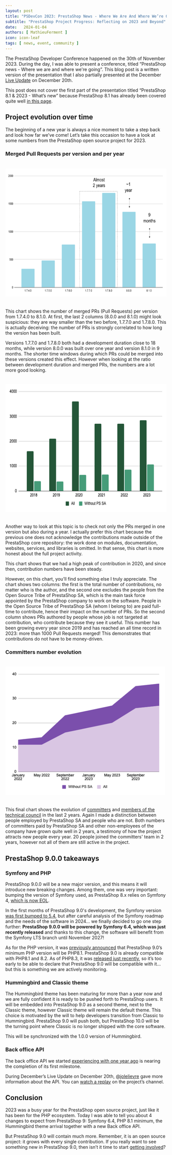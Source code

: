 ```yaml
---
layout: post
title: "PSDevCon 2023: PrestaShop News - Where We Are And Where We’re Going"
subtitle: "PrestaShop Project Progress: Reflecting on 2023 and Beyond"
date:   2024-01-04
authors: [ MathieuFerment ]
icon: icon-leaf
tags: [ news, event, community ]
---
```


The PrestaShop Developer Conference happened on the 30th of November 2023. During the day, I was able to present a conference, titled “PrestaShop news - Where we are and where we're going”. This blog post is a written version of the presentation that I also partially presented at the December [Live Update](https://www.youtube.com/watch?v=7CQ2Sg-v4XQ) on December 20th.

This post does not cover the first part of the presentation titled “PrestaShop 8.1 & 2023 - What’s new” because PrestaShop 8.1 has already been covered quite well [in this page](https://www.prestashop-project.org/releases/prestashop81/).

## Project evolution over time

The beginning of a new year is always a nice moment to take a step back and look how far we’ve come! Let’s take this occasion to have a look at some numbers from the PrestaShop open source project for 2023.

### Merged Pull Requests per version and per year

<img src="/assets/images/2024/01/ps-where-we-are-overview-img1.png" style="height:400px; margin: 20px auto;">

This chart shows the number of merged PRs (Pull Requests) per version from 1.7.4.0 to 8.1.0. At first, the last 2 columns (8.0.0 and 8.1.0) might look suspicious: they are way smaller than the two before, 1.7.7.0 and 1.7.8.0. This is actually deceiving: the number of PRs is strongly correlated to how long the version has been built.

Versions 1.7.7.0 and 1.7.8.0 both had a development duration close to 18 months, while version 8.0.0 was built over one year and version 8.1.0 in 9 months. The shorter time windows during which PRs could be merged into these versions created this effect. However when looking at the ratio between development duration and merged PRs, the numbers are a lot more good looking.

<img src="/assets/images/2024/01/ps-where-we-are-overview-img2.png" style="height:400px; margin: 20px auto;">

Another way to look at this topic is to check not only the PRs merged in one version but also during a year. I actually prefer this chart because the previous one does not acknowledge the contributions made outside of the PrestaShop core repository: the work done on modules, documentation, websites, services, and libraries is omitted. In that sense, this chart is more honest about the full project activity.

This chart shows that we had a high peak of contribution in 2020, and since then, contribution numbers have been steady.

However, on this chart, you’ll find something else I truly appreciate. The chart shows two columns: the first is the total number of contributions, no matter who is the author, and the second one excludes the people from the Open Source Tribe of PrestaShop SA, which is the main task force appointed by the PrestaShop company to work on the software. People in the Open Source Tribe of PrestaShop SA (whom I belong to) are paid full-time to contribute, hence their impact on the number of PRs. So the second column shows PRs authored by people whose job is not targeted at contribution, who contribute because they see it useful. This number has been growing every year since 2019 and has reached an all time record in 2023: more than 1000 Pull Requests merged! This demonstrates that contributions do not have to be money-driven.

### Committers number evolution

<img src="/assets/images/2024/01/ps-where-we-are-overview-img3.png" style="height:400px; margin: 20px auto;">

This final chart shows the evolution of [committers](https://www.prestashop-project.org/project-organization/people-and-roles/#committers) and [members of the technical council](https://www.prestashop-project.org/project-organization/people-and-roles/#technical-council) in the last 2 years. Again I made a distinction between people employed by PrestaShop SA and people who are not. Both numbers of committers paid by PrestaShop SA and other non-employees of the company have grown quite well in 2 years, a testimony of how the project attracts new people every year. 20 people joined the committers' team in 2 years, however not all of them are still active in the project.

## PrestaShop 9.0.0 takeaways

### Symfony and PHP


PrestaShop 9.0.0 will be a new major version, and this means it will introduce new breaking changes. Among them, one was very important: bumping the version of Symfony used, as PrestaShop 8.x relies on Symfony 4, [which is now EOL](https://symfony.com/releases/4.4).

In the first months of PrestaShop 9.0's development, the Symfony version [was first bumped to 5.4](https://github.com/PrestaShop/PrestaShop/pull/31216), but after careful analysis of the Symfony roadmap and the needs of the software in 2024… we finally decided to go one step further: **PrestaShop 9.0.0 will be powered by Symfony 6.4, which was just recently released** and thanks to this change, the software will benefit from the Symfony LTS branch until November 2027!

As for the PHP version, it was [previously announced](https://build.prestashop-project.org/news/2023/prestashop-9-min-php-version-will-be-81/) that PrestaShop 9.0’s minimum PHP version will be PHP8.1. PrestaShop 9.0 is already compatible with PHP8.1 and 8.2. As of PHP8.3, it was [released just recently](https://www.php.net/releases/8.3/en.php), so it’s too early to be able to declare that PrestaShop 9.0 will be compatible with it… but this is something we are actively monitoring.

### Hummingbird and Classic theme

The Hummingbird theme has been maturing for more than a year now and we are fully confident it is ready to be pushed forth to PrestaShop users. It will be embedded into PrestaShop 9.0 as a second theme, next to the Classic theme, however Classic theme will remain the default theme.
This choice is motivated by the will to help developers transition from Classic to Hummingbird. PrestaShop 9.0 will push both, but PrestaShop 10.0 will be the turning point where Classic is no longer shipped with the core software.

This will be synchronized with the 1.0.0 version of Hummingbird.

### Back office API

The back office API we started [experiencing with one year ago](https://github.com/PrestaShop/PrestaShop/pull/29931) is nearing the completion of its first milestone.

During December’s Live Update on December 20th, [@jolelievre](https://github.com/jolelievre) gave more information about the API. You can [watch a replay](https://www.youtube.com/watch?v=7CQ2Sg-v4XQ) on the project’s channel.

## Conclusion

2023 was a busy year for the PrestaShop open source project, just like it has been for the PHP ecosystem. Today I was able to tell you about 4 changes to expect from PrestaShop 9: Symfony 6.4, PHP 8.1 minimum, the Hummingbird theme arrival together with a new Back office API.

But PrestaShop 9.0 will contain much more. Remember, it is an open source project: it grows with every single contribution. If you really want to see something new in PrestaShop 9.0, then isn’t it time to start [getting involved](https://www.prestashop-project.org/get-involved/)?
